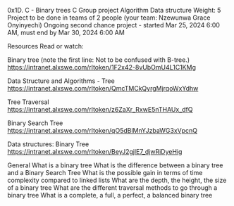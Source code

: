 0x1D. C - Binary trees
C
Group project
Algorithm
Data structure
 Weight: 5
 Project to be done in teams of 2 people (your team: Nzewunwa Grace Onyinyechi)
 Ongoing second chance project - started Mar 25, 2024 6:00 AM, must end by Mar 30, 2024 6:00 AM

Resources
Read or watch:

Binary tree (note the first line: Not to be confused with B-tree.) https://intranet.alxswe.com/rltoken/1F2x42-8vUbOmU4L1C1KMg

Data Structure and Algorithms - Tree https://intranet.alxswe.com/rltoken/QmcTMCkQyrgMjrqoWxYdhw

Tree Traversal https://intranet.alxswe.com/rltoken/z6ZaXr_RxwE5nTHAUx_dfQ

Binary Search Tree https://intranet.alxswe.com/rltoken/qO5dBlMnYJzbaWG3xVpcnQ

Data structures: Binary Tree https://intranet.alxswe.com/rltoken/BeyJ2gjlE7_djwRiDyeHig

General
What is a binary tree
What is the difference between a binary tree and a Binary Search Tree
What is the possible gain in terms of time complexity compared to linked lists
What are the depth, the height, the size of a binary tree
What are the different traversal methods to go through a binary tree
What is a complete, a full, a perfect, a balanced binary tree
